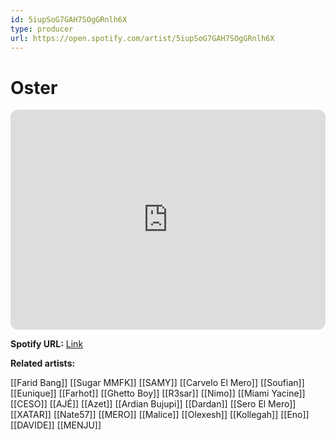 ```yaml
---
id: 5iupSoG7GAH7SOgGRnlh6X
type: producer
url: https://open.spotify.com/artist/5iupSoG7GAH7SOgGRnlh6X
---
```

# Oster

<iframe style="border-radius:12px" src="https://open.spotify.com/embed/artist/5iupSoG7GAH7SOgGRnlh6X" width="100%" height="352" frameBorder="0" allowfullscreen="" allow="autoplay; clipboard-write; encrypted-media; fullscreen; picture-in-picture" loading="lazy"></iframe>

**Spotify URL:** [Link](https://open.spotify.com/artist/5iupSoG7GAH7SOgGRnlh6X)

**Related artists:**

[[Farid Bang]]
[[Sugar MMFK]]
[[SAMY]]
[[Carvelo El Mero]]
[[Soufian]]
[[Eunique]]
[[Farhot]]
[[Ghetto Boy]]
[[R3sar]]
[[Nimo]]
[[Miami Yacine]]
[[CESO]]
[[AJÉ]]
[[Azet]]
[[Ardian Bujupi]]
[[Dardan]]
[[Sero El Mero]]
[[XATAR]]
[[Nate57]]
[[MERO]]
[[Malice]]
[[Olexesh]]
[[Kollegah]]
[[Eno]]
[[DAVIDE]]
[[MENJU]]
